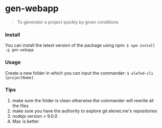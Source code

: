 # gen-webapp
> To generator a project quickly by given conditions

### Install
You can install the latest version of the package using npm:
`$ npm install -g gen-webapp`

### Usage
Create a new folder in which you can input the commander:
`$ elefed-cli [projectName]`

### Tips
1. make sure the folder is clean otherwise the commander will rewrite all the files
2. make sure you have the authority to explore git.elenet.me's repositories
3. nodejs version > 9.0.0
4. Mac is better


